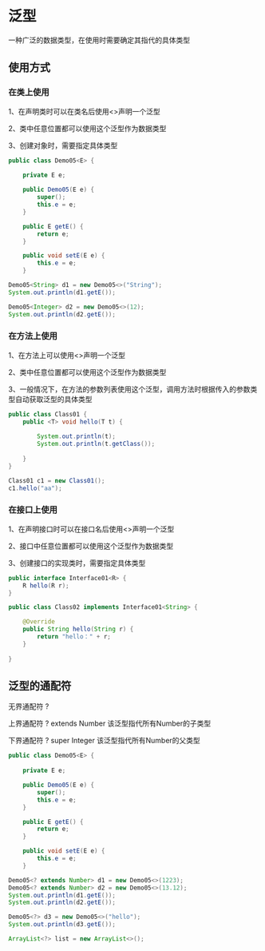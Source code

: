 # 泛型

一种广泛的数据类型，在使用时需要确定其指代的具体类型







## 使用方式



### 在类上使用

1、在声明类时可以在类名后使用<>声明一个泛型

2、类中任意位置都可以使用这个泛型作为数据类型

3、创建对象时，需要指定具体类型

```java
public class Demo05<E> {
	
	private E e;

	public Demo05(E e) {
		super();
		this.e = e;
	}

	public E getE() {
		return e;
	}

	public void setE(E e) {
		this.e = e;
	}
```



```java
Demo05<String> d1 = new Demo05<>("String");
System.out.println(d1.getE());

Demo05<Integer> d2 = new Demo05<>(12);
System.out.println(d2.getE());
```



### 在方法上使用

1、在方法上可以使用<>声明一个泛型

2、类中任意位置都可以使用这个泛型作为数据类型

3、一般情况下，在方法的参数列表使用这个泛型，调用方法时根据传入的参数类型自动获取泛型的具体类型

```java
public class Class01 {
	public <T> void hello(T t) {
		
		System.out.println(t);
		System.out.println(t.getClass());
		
	}
}
```



```java
Class01 c1 = new Class01();
c1.hello("aa");
```



### 在接口上使用

1、在声明接口时可以在接口名后使用<>声明一个泛型

2、接口中任意位置都可以使用这个泛型作为数据类型

3、创建接口的实现类时，需要指定具体类型

```java
public interface Interface01<R> {
	R hello(R r);
}
```



```java
public class Class02 implements Interface01<String> {

	@Override
	public String hello(String r) {
		return "hello：" + r;
	}
	
}
```





## 泛型的通配符

无界通配符 	?

上界通配符	? extends Number	该泛型指代所有Number的子类型

下界通配符	? super Integer	该泛型指代所有Number的父类型



```java
public class Demo05<E> {
	
	private E e;

	public Demo05(E e) {
		super();
		this.e = e;
	}

	public E getE() {
		return e;
	}

	public void setE(E e) {
		this.e = e;
	}
```



```java
Demo05<? extends Number> d1 = new Demo05<>(1223);
Demo05<? extends Number> d2 = new Demo05<>(13.12);
System.out.println(d1.getE());
System.out.println(d2.getE());

Demo05<?> d3 = new Demo05<>("hello");
System.out.println(d3.getE());

ArrayList<?> list = new ArrayList<>();
```

